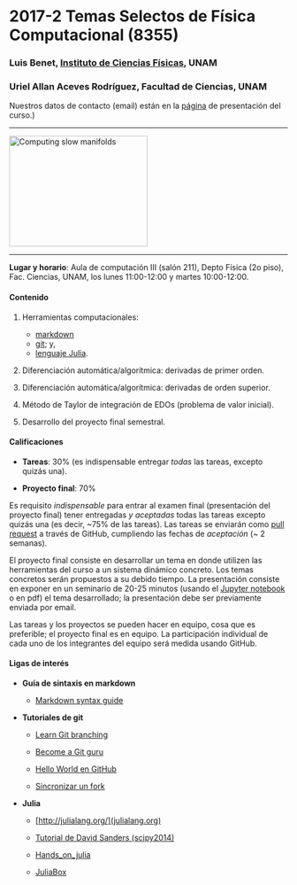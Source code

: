 # 2017-2 Temas Selectos de Física Computacional (8355)

### Luis Benet, [Instituto de Ciencias Físicas](http://www.fis.unam.mx/benet), UNAM
### Uriel Allan Aceves Rodríguez, Facultad de Ciencias, UNAM

Nuestros datos de contacto (email) están en la [página](http://www.fciencias.unam.mx/docencia/horarios/presentacion/280981) de presentación del curso.)


-----

<img src="https://wikis.bris.ac.uk/download/attachments/21725268/dko_fn_a03.gif" title="Computing slow manifolds" width="250" height="200" align="center">

---



**Lugar y horario**:
Aula de computación III (salón 211), Depto Física (2o piso), Fac. Ciencias, UNAM,
los lunes 11:00-12:00 y martes 10:00-12:00.



#### Contenido

1. Herramientas computacionales:
    - [markdown](https://confluence.atlassian.com/display/STASH/Markdown+syntax+guide)
    - [git](https://www.atlassian.com/git/tutorials/); y,
    - [lenguaje Julia](http://julialang.org).


1. Diferenciación automática/algorítmica: derivadas de primer orden.

3. Diferenciación automática/algorítmica: derivadas de orden superior.

4. Método de Taylor de integración de EDOs (problema de valor inicial).

5. Desarrollo del proyecto final semestral.


#### Calificaciones

- **Tareas**: 30% (es indispensable entregar *todas* las tareas,
excepto quizás una).

- **Proyecto final**: 70%

Es requisito *indispensable* para entrar al examen final
(presentación del proyecto final) tener entregadas *y aceptadas*
todas las tareas excepto quizás una (es decir, ~75% de las tareas).
Las tareas se enviarán como
[pull request](https://help.github.com/articles/using-pull-requests/)
a través de GitHub, cumpliendo las fechas de *aceptación* (~ 2 semanas).

El proyecto final consiste en desarrollar un tema en donde utilizen
las herramientas del curso a un sistema dinámico concreto. Los temas
concretos serán propuestos a su debido tiempo. La presentación
consiste en exponer en un seminario de 20-25 minutos (usando el
[Jupyter notebook](jupyter.org) o en pdf) el tema desarrollado;
la presentación debe ser previamente enviada por email.

Las tareas y los proyectos se pueden hacer en equipo, cosa que es
preferible; el proyecto final es en equipo. La participación individual
de cada uno de los integrantes del equipo será medida usando GitHub.

#### Ligas de interés

- **Guía de sintaxis en markdown**

	- [Markdown syntax guide](https://confluence.atlassian.com/display/STASH/Markdown+syntax+guide)


- **Tutoriales de git**

    - [Learn Git branching](http://pcottle.github.io/learnGitBranching)

	- [Become a Git guru](https://www.atlassian.com/git/tutorials/)

	- [Hello World en GitHub](https://guides.github.com/activities/hello-world/)

	- [Sincronizar un fork](https://help.github.com/articles/syncing-a-fork/)

- **Julia**
	- [http://julialang.org/](julialang.org)

	- [Tutorial de David Sanders (scipy2014)](https://github.com/dpsanders/scipy_2014_julia/blob/master/Introduction%20to%20Julia.ipynb)

	- [Hands_on_julia](https://github.com/dpsanders/hands_on_julia)

	- [JuliaBox](juliabox.org)
